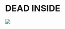 <h1> DEAD INSIDE </h1>
<img align = "left" src = "https://github-readme-stats.vercel.app/api/top-langs/?username=wasiulhaque&theme=merko")/>



<!--
**wasiulhaque/wasiulhaque** is a ✨ _special_ ✨ repository because its `README.md` (this file) appears on your GitHub profile.
Here are some ideas to get you started:
- 🔭 I’m currently working on ...
- 🌱 I’m currently learning ...
- 👯 I’m looking to collaborate on ...
- 🤔 I’m looking for help with ...
- 💬 Ask me about ...
- 📫 How to reach me: ...
- 😄 Pronouns: ...
- ⚡ Fun fact: ...
-->
